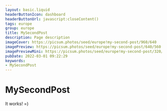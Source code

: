 ```yaml
---
layout: basic.liquid
headerButtonIcon: dashboard
headerButtonUrl: javascript:closeContent()
tags: europe
group: europe
title: MySecondPost
description: Page description
imageCover: https://picsum.photos/seed/europe!my-second-post/960/640
imagePreview: https://picsum.photos/seed/europe!my-second-post/640/560
imagePreviewMini: https://picsum.photos/seed/europe!my-second-post/320/240
pubDate: 2022-03-01 09:22:29
keywords:
- MySecondPost
---
```


# MySecondPost

It works! =)
